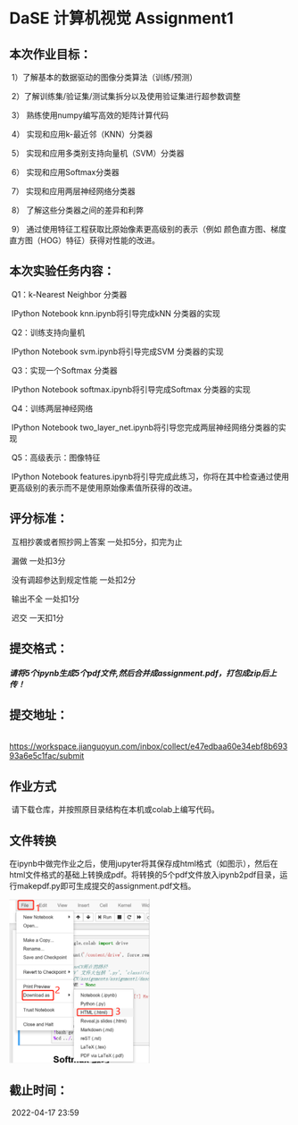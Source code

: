 # **DaSE 计算机视觉 Assignment1**

## **本次作业目标：**

​	    1）了解基本的数据驱动的图像分类算法（训练/预测）

​        2）了解训练集/验证集/测试集拆分以及使用验证集进行超参数调整

​        3） 熟练使用numpy编写高效的矩阵计算代码

​        4） 实现和应用k-最近邻（KNN）分类器

​        5） 实现和应用多类别支持向量机（SVM）分类器

​        6） 实现和应用Softmax分类器

​        7） 实现和应用两层神经网络分类器

​        8） 了解这些分类器之间的差异和利弊

​        9） 通过使用特征工程获取比原始像素更高级别的表示（例如 颜色直方图、梯度直方图（HOG）特征）获得对性能的改进。

## **本次实验任务内容：**

​         Q1：k-Nearest Neighbor 分类器

​                  IPython Notebook knn.ipynb将引导完成kNN 分类器的实现

​         Q2：训练支持向量机

​                  IPython Notebook svm.ipynb将引导完成SVM 分类器的实现

​         Q3：实现一个Softmax 分类器

​                  IPython Notebook softmax.ipynb将引导完成Softmax 分类器的实现

​         Q4：训练两层神经网络

​                  IPython Notebook two_layer_net.ipynb将引导您完成两层神经网络分类器的实现

​         Q5：高级表示：图像特征

​                  IPython Notebook features.ipynb将引导完成此练习，你将在其中检查通过使用更高级别的表示而不是使用原始像素值所获得的改进。

## **评分标准：**

​       互相抄袭或者照抄网上答案 一处扣5分，扣完为止



​       漏做 一处扣3分



​       没有调超参达到规定性能 一处扣2分



​       输出不全 一处扣1分



​       迟交 一天扣1分



## **提交格式：**

#####        请将5个ipynb生成5个pdf文件,然后合并成assignment.pdf，打包成zip后上传！

## **提交地址：**

​        https://workspace.jianguoyun.com/inbox/collect/e47edbaa60e34ebf8b69393a6e5c1fac/submit

## **作业方式**

​      请下载仓库，并按照原目录结构在本机或colab上编写代码。

## 文件转换

​     在ipynb中做完作业之后，使用jupyter将其保存成html格式（如图示），然后在html文件格式的基础上转换成pdf。将转换的5个pdf文件放入ipynb2pdf目录，运行makepdf.py即可生成提交的assignment.pdf文档。

 <img src="img/jupyter.png" width="50%" height="50%">

## **截止时间：**

​       2022-04-17 23:59